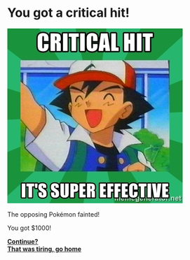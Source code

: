 # You got a critical hit!


![critical](yougotacriticalhit.jpeg)

The opposing Pokémon fainted!

You got $1000!

[**Continue?**](championdefeated.md) <br>
[**That was tiring, go home**](goodnight.md) <br>